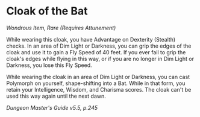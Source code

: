 # Cloak of the Bat
*Wondrous Item, Rare (Requires Attunement)*

While wearing this cloak, you have Advantage on Dexterity (Stealth) checks. In an area of Dim Light or Darkness, you can grip the edges of the cloak and use it to gain a Fly Speed of 40 feet. If you ever fail to grip the cloak's edges while flying in this way, or if you are no longer in Dim Light or Darkness, you lose this Fly Speed.

While wearing the cloak in an area of Dim Light or Darkness, you can cast Polymorph on yourself, shape-shifting into a Bat. While in that form, you retain your Intelligence, Wisdom, and Charisma scores. The cloak can't be used this way again until the next dawn.

*Dungeon Master's Guide v5.5, p.245*